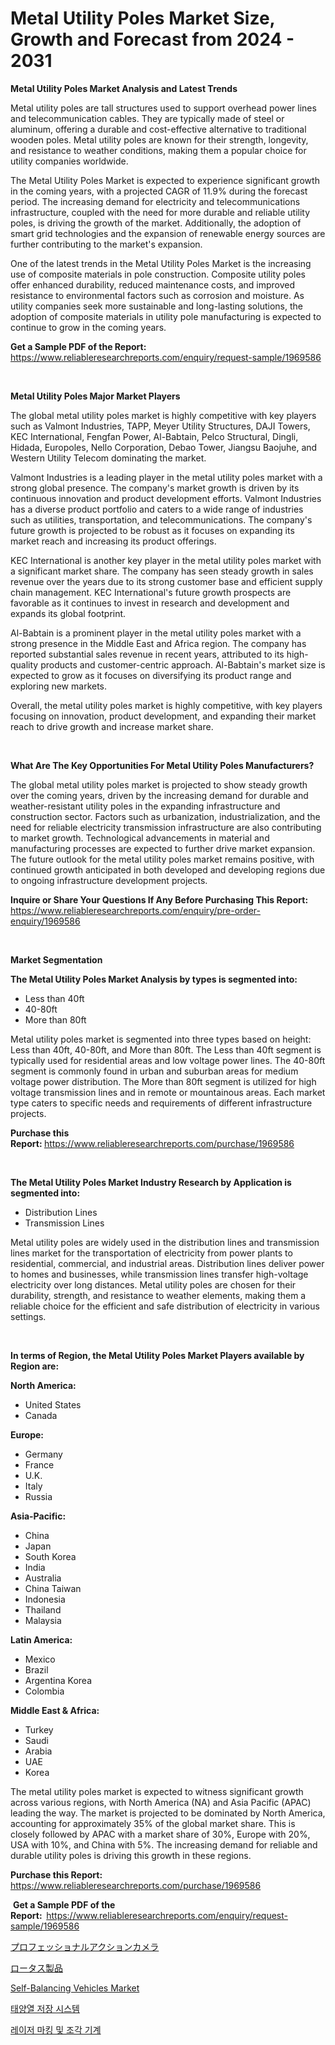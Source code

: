 <p><h1>Metal Utility Poles Market Size, Growth and Forecast from 2024 - 2031</h1></p><p><strong>Metal Utility Poles Market Analysis and Latest Trends</strong></p>
<p><p>Metal utility poles are tall structures used to support overhead power lines and telecommunication cables. They are typically made of steel or aluminum, offering a durable and cost-effective alternative to traditional wooden poles. Metal utility poles are known for their strength, longevity, and resistance to weather conditions, making them a popular choice for utility companies worldwide.</p><p>The Metal Utility Poles Market is expected to experience significant growth in the coming years, with a projected CAGR of 11.9% during the forecast period. The increasing demand for electricity and telecommunications infrastructure, coupled with the need for more durable and reliable utility poles, is driving the growth of the market. Additionally, the adoption of smart grid technologies and the expansion of renewable energy sources are further contributing to the market's expansion.</p><p>One of the latest trends in the Metal Utility Poles Market is the increasing use of composite materials in pole construction. Composite utility poles offer enhanced durability, reduced maintenance costs, and improved resistance to environmental factors such as corrosion and moisture. As utility companies seek more sustainable and long-lasting solutions, the adoption of composite materials in utility pole manufacturing is expected to continue to grow in the coming years.</p></p>
<p><strong>Get a Sample PDF of the Report:&nbsp;</strong> <a href="https://www.reliableresearchreports.com/enquiry/request-sample/1969586">https://www.reliableresearchreports.com/enquiry/request-sample/1969586</a></p>
<p>&nbsp;</p>
<p><strong>Metal Utility Poles Major Market Players</strong></p>
<p><p>The global metal utility poles market is highly competitive with key players such as Valmont Industries, TAPP, Meyer Utility Structures, DAJI Towers, KEC International, Fengfan Power, Al-Babtain, Pelco Structural, Dingli, Hidada, Europoles, Nello Corporation, Debao Tower, Jiangsu Baojuhe, and Western Utility Telecom dominating the market.</p><p>Valmont Industries is a leading player in the metal utility poles market with a strong global presence. The company's market growth is driven by its continuous innovation and product development efforts. Valmont Industries has a diverse product portfolio and caters to a wide range of industries such as utilities, transportation, and telecommunications. The company's future growth is projected to be robust as it focuses on expanding its market reach and increasing its product offerings.</p><p>KEC International is another key player in the metal utility poles market with a significant market share. The company has seen steady growth in sales revenue over the years due to its strong customer base and efficient supply chain management. KEC International's future growth prospects are favorable as it continues to invest in research and development and expands its global footprint.</p><p>Al-Babtain is a prominent player in the metal utility poles market with a strong presence in the Middle East and Africa region. The company has reported substantial sales revenue in recent years, attributed to its high-quality products and customer-centric approach. Al-Babtain's market size is expected to grow as it focuses on diversifying its product range and exploring new markets.</p><p>Overall, the metal utility poles market is highly competitive, with key players focusing on innovation, product development, and expanding their market reach to drive growth and increase market share.</p></p>
<p>&nbsp;</p>
<p><strong>What Are The Key Opportunities For Metal Utility Poles Manufacturers?</strong></p>
<p><p>The global metal utility poles market is projected to show steady growth over the coming years, driven by the increasing demand for durable and weather-resistant utility poles in the expanding infrastructure and construction sector. Factors such as urbanization, industrialization, and the need for reliable electricity transmission infrastructure are also contributing to market growth. Technological advancements in material and manufacturing processes are expected to further drive market expansion. The future outlook for the metal utility poles market remains positive, with continued growth anticipated in both developed and developing regions due to ongoing infrastructure development projects.</p></p>
<p><strong>Inquire or Share Your Questions If Any Before Purchasing This Report:</strong> <a href="https://www.reliableresearchreports.com/enquiry/pre-order-enquiry/1969586">https://www.reliableresearchreports.com/enquiry/pre-order-enquiry/1969586</a></p>
<p>&nbsp;</p>
<p><strong>Market Segmentation</strong></p>
<p><strong>The Metal Utility Poles Market Analysis by types is segmented into:</strong></p>
<p><ul><li>Less than 40ft</li><li>40-80ft</li><li>More than 80ft</li></ul></p>
<p><p>Metal utility poles market is segmented into three types based on height: Less than 40ft, 40-80ft, and More than 80ft. The Less than 40ft segment is typically used for residential areas and low voltage power lines. The 40-80ft segment is commonly found in urban and suburban areas for medium voltage power distribution. The More than 80ft segment is utilized for high voltage transmission lines and in remote or mountainous areas. Each market type caters to specific needs and requirements of different infrastructure projects.</p></p>
<p><strong>Purchase this Report:&nbsp;</strong><a href="https://www.reliableresearchreports.com/purchase/1969586">https://www.reliableresearchreports.com/purchase/1969586</a></p>
<p>&nbsp;</p>
<p><strong>The Metal Utility Poles Market Industry Research by Application is segmented into:</strong></p>
<p><ul><li>Distribution Lines</li><li>Transmission Lines</li></ul></p>
<p><p>Metal utility poles are widely used in the distribution lines and transmission lines market for the transportation of electricity from power plants to residential, commercial, and industrial areas. Distribution lines deliver power to homes and businesses, while transmission lines transfer high-voltage electricity over long distances. Metal utility poles are chosen for their durability, strength, and resistance to weather elements, making them a reliable choice for the efficient and safe distribution of electricity in various settings.</p></p>
<p>&nbsp;</p>
<p><strong>In terms of Region, the Metal Utility Poles Market Players available by Region are:</strong></p>
<p>
    <p> <strong> North America: </strong>
        <ul>
            <li>United States</li>
            <li>Canada</li>
        </ul>
        </p> 
    <p> <strong> Europe: </strong>
        <ul>
            <li>Germany</li>
            <li>France</li>
            <li>U.K.</li>
            <li>Italy</li>
            <li>Russia</li>
        </ul>
        </p> 
    <p> <strong> Asia-Pacific: </strong>
        <ul>
            <li>China</li>
            <li>Japan</li>
            <li>South Korea</li>
            <li>India</li>
            <li>Australia</li>
            <li>China Taiwan</li>
            <li>Indonesia</li>
            <li>Thailand</li>
            <li>Malaysia</li>
        </ul>
        </p> 
    <p> <strong> Latin America: </strong>
        <ul>
            <li>Mexico</li>
            <li>Brazil</li>
            <li>Argentina Korea</li>
            <li>Colombia</li>
        </ul>
        </p> 
    <p> <strong> Middle East & Africa: </strong>
        <ul>
            <li>Turkey</li>
            <li>Saudi</li>
            <li>Arabia</li>
            <li>UAE</li>
            <li>Korea</li>
        </ul>
    </p>
    </p>
<p><p>The metal utility poles market is expected to witness significant growth across various regions, with North America (NA) and Asia Pacific (APAC) leading the way. The market is projected to be dominated by North America, accounting for approximately 35% of the global market share. This is closely followed by APAC with a market share of 30%, Europe with 20%, USA with 10%, and China with 5%. The increasing demand for reliable and durable utility poles is driving this growth in these regions.</p></p>
<p><strong>Purchase this Report: </strong><a href="https://www.reliableresearchreports.com/purchase/1969586">https://www.reliableresearchreports.com/purchase/1969586</a></p>
<p>&nbsp;<strong>Get a Sample PDF of the Report:&nbsp;&nbsp;</strong><a href="https://www.reliableresearchreports.com/enquiry/request-sample/1969586">https://www.reliableresearchreports.com/enquiry/request-sample/1969586</a></p>
<p><strong></strong></p>
<p><p><a href="https://github.com/xnljig2898992/Market-Research-Report-List-1/blob/main/639685516301.md">プロフェッショナルアクションカメラ</a></p><p><a href="https://github.com/adcxff01450218/Market-Research-Report-List-1/blob/main/839387916302.md">ロータス製品</a></p><p><a href="https://issuu.com/reportprime-2/docs/self-balancing-vehicles-market-size-2030.pptx">Self-Balancing Vehicles Market</a></p><p><a href="https://github.com/trmesnao7959541/Market-Research-Report-List-1/blob/main/274103115173.md">태양열 저장 시스템</a></p><p><a href="https://github.com/vsn7qpua81q/Market-Research-Report-List-1/blob/main/959078115174.md">레이저 마킹 및 조각 기계</a></p></p>